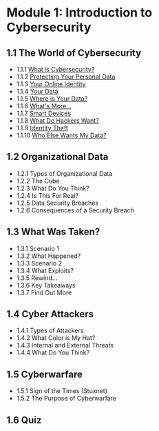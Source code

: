 # Module 1: Introduction to Cybersecurity
## 1.1 The World of Cybersecurity
- 1.1.1 [What is Cybersecurity?](https://github.com/KailaniBailey/CISCO-Cyber-Security/blob/main/Module%201:%20Introduction%20to%20Cybersecurity/1.1.1%20What%20is%20Cybersecurity%3F/README.md)
- 1.1.2 [Protecting Your Personal Data](https://github.com/KailaniBailey/CISCO-Cyber-Security/blob/main/Module%201:%20Introduction%20to%20Cybersecurity/1.1.2%20Protecting%20Your%20Personal%20Data/README.md)
- 1.1.3 [Your Online Identity](https://github.com/KailaniBailey/CISCO-Cyber-Security/tree/main/Module%201%3A%20Introduction%20to%20Cybersecurity/1.1.3%20Your%20Online%20Identity)
- 1.1.4 [Your Data](https://github.com/KailaniBailey/CISCO-Cyber-Security/tree/main/Module%201:%20Introduction%20to%20Cybersecurity/1.1.4%20Your%20Data)
- 1.1.5 [Where is Your Data?](https://github.com/KailaniBailey/CISCO-Cyber-Security/tree/main/Module%201:%20Introduction%20to%20Cybersecurity/1.1.5%20Where%20is%20Your%20Data%3F)
- 1.1.6 [What's More...](https://github.com/KailaniBailey/CISCO-Cyber-Security/tree/main/Module%201:%20Introduction%20to%20Cybersecurity/1.1.6%20What's%20More...)
- 1.1.7 [Smart Devices](https://github.com/KailaniBailey/CISCO-Cyber-Security/tree/main/Module%201:%20Introduction%20to%20Cybersecurity/1.1.7%20Smart%20Devices)
- 1.1.8 [What Do Hackers Want?](https://github.com/KailaniBailey/CISCO-Cyber-Security/tree/main/Module%201:%20Introduction%20to%20Cybersecurity/1.1.8%20What%20Do%20Hackers%20Want%3F)
- 1.1.9 [Identity Theft](https://github.com/KailaniBailey/CISCO-Cyber-Security/tree/main/Module%201:%20Introduction%20to%20Cybersecurity/1.1.9%20Identity%20Theft)
- 1.1.10 [Who Else Wants My Data?](https://github.com/KailaniBailey/CISCO-Cyber-Security/tree/main/Module%201:%20Introduction%20to%20Cybersecurity/1.1.10%20Who%20Else%20Wants%20My%20Data%3F)
## 1.2 Organizational Data
- 1.2.1 Types of Organizational Data
- 1.2.2 The Cube
- 1.2.3 What Do You Think?
- 1.2.4 Is This For Real?
- 1.2.5 Data Security Breaches
- 1.2.6 Consequences of a Security Breach
## 1.3 What Was Taken?
- 1.3.1 Scenario 1
- 1.3.2 What Happened?
- 1.3.3 Scenario 2
- 1.3.4 What Exploits?
- 1.3.5 Rewind...
- 1.3.6 Key Takeaways
- 1.3.7 Find Out More
## 1.4 Cyber Attackers
- 1.4.1 Types of Attackers
- 1.4.2 What Color is My Hat?
- 1.4.3 Internal and External Threats
- 1.4.4 What Do You Think?
## 1.5 Cyberwarfare
- 1.5.1 Sign of the Times (Stuxnet)
- 1.5.2 The Purpose of Cyberwarfare
## 1.6 Quiz

